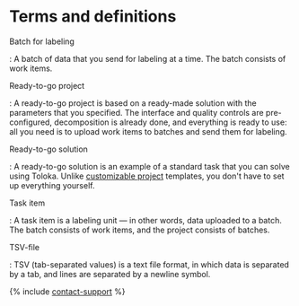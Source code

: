 # Terms and definitions

Batch for labeling

: A batch of data that you send for labeling at a time. The batch consists of work items.

Ready-to-go project

: A ready-to-go project is based on a ready-made solution with the parameters that you specified. The interface and quality controls are pre-configured, decomposition is already done, and everything is ready to use: all you need is to upload work items to batches and send them for labeling.

Ready-to-go solution

: A ready-to-go solution is an example of a standard task that you can solve using Toloka. Unlike [customizable project](https://toloka.ai/ru/docs/guide/concepts/overview.html#project) templates, you don't have to set up everything yourself.

Task item

: A task item is a labeling unit &mdash; in other words, data uploaded to a batch. The batch consists of work items, and the project consists of batches.

TSV-file

: TSV (tab-separated values) is a text file format, in which data is separated by a tab, and lines are separated by a newline symbol.

{% include [contact-support](_includes/contact-support.md) %}
